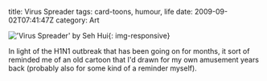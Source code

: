 title: Virus Spreader
tags: card-toons, humour, life
date: 2009-09-02T07:41:47Z
category: Art

!['Virus Spreader' by Seh Hui]({static}/images/2009/09/VirusSpreader.jpg){: img-responsive}

In light of the H1N1 outbreak that has been going on for months, it sort of reminded me of an old cartoon that I'd drawn for my own amusement years back (probably also for some kind of a reminder myself).
